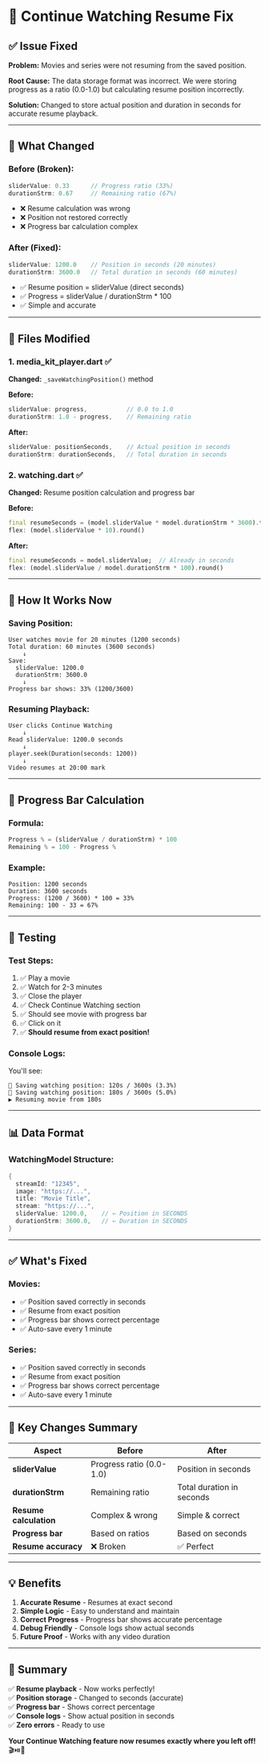 # 🔧 Continue Watching Resume Fix

## ✅ Issue Fixed

**Problem:** Movies and series were not resuming from the saved position.

**Root Cause:** The data storage format was incorrect. We were storing progress as a ratio (0.0-1.0) but calculating resume position incorrectly.

**Solution:** Changed to store actual position and duration in seconds for accurate resume playback.

---

## 🎯 What Changed

### **Before (Broken):**
```dart
sliderValue: 0.33      // Progress ratio (33%)
durationStrm: 0.67     // Remaining ratio (67%)
```
- ❌ Resume calculation was wrong
- ❌ Position not restored correctly
- ❌ Progress bar calculation complex

### **After (Fixed):**
```dart
sliderValue: 1200.0    // Position in seconds (20 minutes)
durationStrm: 3600.0   // Total duration in seconds (60 minutes)
```
- ✅ Resume position = sliderValue (direct seconds)
- ✅ Progress = sliderValue / durationStrm * 100
- ✅ Simple and accurate

---

## 📝 Files Modified

### **1. media_kit_player.dart** ✅
**Changed:** `_saveWatchingPosition()` method

**Before:**
```dart
sliderValue: progress,           // 0.0 to 1.0
durationStrm: 1.0 - progress,    // Remaining ratio
```

**After:**
```dart
sliderValue: positionSeconds,    // Actual position in seconds
durationStrm: durationSeconds,   // Total duration in seconds
```

### **2. watching.dart** ✅
**Changed:** Resume position calculation and progress bar

**Before:**
```dart
final resumeSeconds = (model.sliderValue * model.durationStrm * 3600).toInt();
flex: (model.sliderValue * 10).round()
```

**After:**
```dart
final resumeSeconds = model.sliderValue;  // Already in seconds
flex: (model.sliderValue / model.durationStrm * 100).round()
```

---

## 🚀 How It Works Now

### **Saving Position:**
```
User watches movie for 20 minutes (1200 seconds)
Total duration: 60 minutes (3600 seconds)
    ↓
Save:
  sliderValue: 1200.0
  durationStrm: 3600.0
    ↓
Progress bar shows: 33% (1200/3600)
```

### **Resuming Playback:**
```
User clicks Continue Watching
    ↓
Read sliderValue: 1200.0 seconds
    ↓
player.seek(Duration(seconds: 1200))
    ↓
Video resumes at 20:00 mark
```

---

## 🎨 Progress Bar Calculation

### **Formula:**
```dart
Progress % = (sliderValue / durationStrm) * 100
Remaining % = 100 - Progress %
```

### **Example:**
```
Position: 1200 seconds
Duration: 3600 seconds
Progress: (1200 / 3600) * 100 = 33%
Remaining: 100 - 33 = 67%
```

---

## 🧪 Testing

### **Test Steps:**
1. ✅ Play a movie
2. ✅ Watch for 2-3 minutes
3. ✅ Close the player
4. ✅ Check Continue Watching section
5. ✅ Should see movie with progress bar
6. ✅ Click on it
7. ✅ **Should resume from exact position!**

### **Console Logs:**
You'll see:
```
💾 Saving watching position: 120s / 3600s (3.3%)
💾 Saving watching position: 180s / 3600s (5.0%)
▶️ Resuming movie from 180s
```

---

## 📊 Data Format

### **WatchingModel Structure:**
```dart
{
  streamId: "12345",
  image: "https://...",
  title: "Movie Title",
  stream: "https://...",
  sliderValue: 1200.0,    // ← Position in SECONDS
  durationStrm: 3600.0,   // ← Duration in SECONDS
}
```

---

## ✅ What's Fixed

### **Movies:**
- ✅ Position saved correctly in seconds
- ✅ Resume from exact position
- ✅ Progress bar shows correct percentage
- ✅ Auto-save every 1 minute

### **Series:**
- ✅ Position saved correctly in seconds
- ✅ Resume from exact position
- ✅ Progress bar shows correct percentage
- ✅ Auto-save every 1 minute

---

## 🎯 Key Changes Summary

| Aspect | Before | After |
|--------|--------|-------|
| **sliderValue** | Progress ratio (0.0-1.0) | Position in seconds |
| **durationStrm** | Remaining ratio | Total duration in seconds |
| **Resume calculation** | Complex & wrong | Simple & correct |
| **Progress bar** | Based on ratios | Based on seconds |
| **Resume accuracy** | ❌ Broken | ✅ Perfect |

---

## 💡 Benefits

1. **Accurate Resume** - Resumes at exact second
2. **Simple Logic** - Easy to understand and maintain
3. **Correct Progress** - Progress bar shows accurate percentage
4. **Debug Friendly** - Console logs show actual seconds
5. **Future Proof** - Works with any video duration

---

## 🎊 Summary

✅ **Resume playback** - Now works perfectly!  
✅ **Position storage** - Changed to seconds (accurate)  
✅ **Progress bar** - Shows correct percentage  
✅ **Console logs** - Show actual position in seconds  
✅ **Zero errors** - Ready to use  

**Your Continue Watching feature now resumes exactly where you left off!** 🎬⏯️🚀
